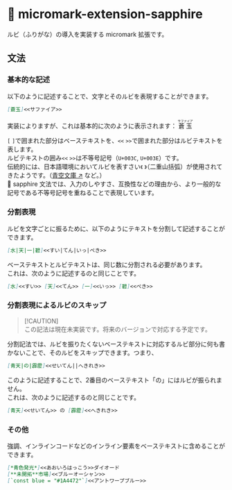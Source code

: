 # 💎 micromark-extension-sapphire

ルビ（ふりがな）の導入を実装する micromark 拡張です。

## 文法

### 基本的な記述

以下のように記述することで、文字とそのルビを表現することができます。

```markdown
[蒼玉]<<サファイア>>
```

実装によりますが、これは基本的に次のように表示されます：
<ruby> 蒼玉 <rt> サファイア </rt> </ruby>

`[` `]`で囲まれた部分はベーステキストを、`<<` `>>`で囲まれた部分はルビテキストを表します。\
ルビテキストの囲み`<<` `>>`は不等号記号（`U+003C`, `U+003E`）です。\
伝統的には、日本語環境においてルビを表すさい`《` `》`（二重山括弧）が使用されてきたようです。（[青空文庫 ↗](https://www.aozora.gr.jp/aozora-manual/index-input.html#markup) など。）\
💎 sapphire 文法では、入力のしやすさ、互換性などの理由から、より一般的な記号である不等号記号を重ねることで表現しています。

### 分割表現

ルビを文字ごとに振るために、以下のようにテキストを分割して記述することができます。

```markdown
[水|天|一|碧]<<すい|てん|いっ|ぺき>>
```

ベーステキストとルビテキストは、同じ数に分割される必要があります。\
これは、次のように記述するのと同じことです。

```markdown
[水]<<すい>> [天]<<てん>> [一]<<いっ>> [碧]<<ぺき>>
```

### 分割表現によるルビのスキップ

> [!CAUTION]\
> この記法は現在未実装です。将来のバージョンで対応する予定です。

分割記法では、ルビを振りたくないベーステキストに対応するルビ部分に何も書かないことで、そのルビをスキップできます。つまり、

```markdown
[青天|の|霹靂]<<せいてん||へきれき>>
```

このように記述することで、2番目のベーステキスト「の」にはルビが振られません。\
これは、次のように記述するのと同じことです。

```markdown
[青天]<<せいてん>> の [霹靂]<<へきれき>>
```

### その他

強調、インラインコードなどのインライン要素をベーステキストに含めることができます。

```markdown
[*青色発光*]<<あおいろはっこう>>ダイオード
[**未開拓**市場]<<ブルーオーシャン>> 
[`const blue = "#1A4472"`]<<アントワープブルー>>
```
